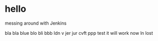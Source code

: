 # hello
messing around with Jenkins

bla bla
blue blo
bli bbb
ldn v
jer jur
cvft
ppp
test
it will work
now
ln
lost
